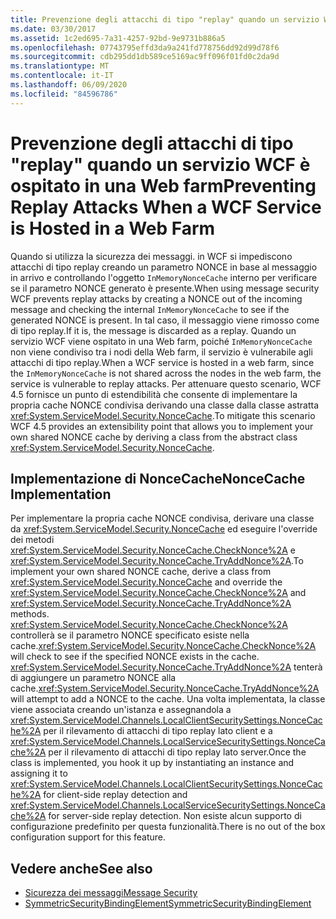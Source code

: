 ```yaml
---
title: Prevenzione degli attacchi di tipo "replay" quando un servizio WCF è ospitato in una Web farm
ms.date: 03/30/2017
ms.assetid: 1c2ed695-7a31-4257-92bd-9e9731b886a5
ms.openlocfilehash: 07743795effd3da9a241fd778756dd92d99d78f6
ms.sourcegitcommit: cdb295dd1db589ce5169ac9ff096f01fd0c2da9d
ms.translationtype: MT
ms.contentlocale: it-IT
ms.lasthandoff: 06/09/2020
ms.locfileid: "84596786"
---
```

# <a name="preventing-replay-attacks-when-a-wcf-service-is-hosted-in-a-web-farm"></a><span data-ttu-id="5427f-102">Prevenzione degli attacchi di tipo "replay" quando un servizio WCF è ospitato in una Web farm</span><span class="sxs-lookup"><span data-stu-id="5427f-102">Preventing Replay Attacks When a WCF Service is Hosted in a Web Farm</span></span>
<span data-ttu-id="5427f-103">Quando si utilizza la sicurezza dei messaggi. in WCF si impediscono attacchi di tipo replay creando un parametro NONCE in base al messaggio in arrivo e controllando l'oggetto `InMemoryNonceCache` interno per verificare se il parametro NONCE generato è presente.</span><span class="sxs-lookup"><span data-stu-id="5427f-103">When using message security WCF prevents replay attacks by creating a NONCE out of the incoming message and checking the internal `InMemoryNonceCache` to see if the generated NONCE is present.</span></span> <span data-ttu-id="5427f-104">In tal caso, il messaggio viene rimosso come di tipo replay.</span><span class="sxs-lookup"><span data-stu-id="5427f-104">If it is, the message is discarded as a replay.</span></span> <span data-ttu-id="5427f-105">Quando un servizio WCF viene ospitato in una Web farm, poiché `InMemoryNonceCache` non viene condiviso tra i nodi della Web farm, il servizio è vulnerabile agli attacchi di tipo replay.</span><span class="sxs-lookup"><span data-stu-id="5427f-105">When a WCF service is hosted in a web farm, since the `InMemoryNonceCache` is not shared across the nodes in the web farm, the service is vulnerable to replay attacks.</span></span>  <span data-ttu-id="5427f-106">Per attenuare questo scenario, WCF 4.5 fornisce un punto di estendibilità che consente di implementare la propria cache NONCE condivisa derivando una classe dalla classe astratta <xref:System.ServiceModel.Security.NonceCache>.</span><span class="sxs-lookup"><span data-stu-id="5427f-106">To mitigate this scenario WCF 4.5 provides an extensibility point that allows you to implement your own shared NONCE cache by deriving a class from the abstract class <xref:System.ServiceModel.Security.NonceCache>.</span></span>  
  
## <a name="noncecache-implementation"></a><span data-ttu-id="5427f-107">Implementazione di NonceCache</span><span class="sxs-lookup"><span data-stu-id="5427f-107">NonceCache Implementation</span></span>  
 <span data-ttu-id="5427f-108">Per implementare la propria cache NONCE condivisa, derivare una classe da <xref:System.ServiceModel.Security.NonceCache> ed eseguire l'override dei metodi <xref:System.ServiceModel.Security.NonceCache.CheckNonce%2A> e <xref:System.ServiceModel.Security.NonceCache.TryAddNonce%2A>.</span><span class="sxs-lookup"><span data-stu-id="5427f-108">To implement your own shared NONCE cache, derive a class from <xref:System.ServiceModel.Security.NonceCache> and override the <xref:System.ServiceModel.Security.NonceCache.CheckNonce%2A> and <xref:System.ServiceModel.Security.NonceCache.TryAddNonce%2A> methods.</span></span> <span data-ttu-id="5427f-109"><xref:System.ServiceModel.Security.NonceCache.CheckNonce%2A> controllerà se il parametro NONCE specificato esiste nella cache.</span><span class="sxs-lookup"><span data-stu-id="5427f-109"><xref:System.ServiceModel.Security.NonceCache.CheckNonce%2A> will check to see if the specified NONCE exists in the cache.</span></span> <span data-ttu-id="5427f-110"><xref:System.ServiceModel.Security.NonceCache.TryAddNonce%2A> tenterà di aggiungere un parametro NONCE alla cache.</span><span class="sxs-lookup"><span data-stu-id="5427f-110"><xref:System.ServiceModel.Security.NonceCache.TryAddNonce%2A> will attempt to add a NONCE to the cache.</span></span> <span data-ttu-id="5427f-111">Una volta implementata, la classe viene associata creando un'istanza e assegnandola a <xref:System.ServiceModel.Channels.LocalClientSecuritySettings.NonceCache%2A> per il rilevamento di attacchi di tipo replay lato client e a <xref:System.ServiceModel.Channels.LocalServiceSecuritySettings.NonceCache%2A> per il rilevamento di attacchi di tipo replay lato server.</span><span class="sxs-lookup"><span data-stu-id="5427f-111">Once the class is implemented, you hook it up by instantiating an instance and assigning it to <xref:System.ServiceModel.Channels.LocalClientSecuritySettings.NonceCache%2A> for client-side replay detection and <xref:System.ServiceModel.Channels.LocalServiceSecuritySettings.NonceCache%2A> for server-side replay detection.</span></span> <span data-ttu-id="5427f-112">Non esiste alcun supporto di configurazione predefinito per questa funzionalità.</span><span class="sxs-lookup"><span data-stu-id="5427f-112">There is no out of the box configuration support for this feature.</span></span>  
  
## <a name="see-also"></a><span data-ttu-id="5427f-113">Vedere anche</span><span class="sxs-lookup"><span data-stu-id="5427f-113">See also</span></span>

- [<span data-ttu-id="5427f-114">Sicurezza dei messaggi</span><span class="sxs-lookup"><span data-stu-id="5427f-114">Message Security</span></span>](message-security-in-wcf.md)
- [<span data-ttu-id="5427f-115">SymmetricSecurityBindingElement</span><span class="sxs-lookup"><span data-stu-id="5427f-115">SymmetricSecurityBindingElement</span></span>](../diagnostics/wmi/symmetricsecuritybindingelement.md)
